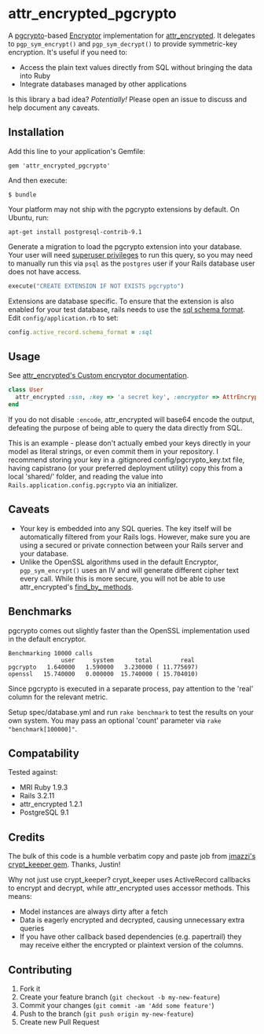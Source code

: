 # attr_encrypted_pgcrypto

A [pgcrypto](http://www.postgresql.org/docs/9.1/static/pgcrypto.html)-based [Encryptor](https://github.com/shuber/encryptor) implementation for [attr_encrypted](https://github.com/shuber/attr_encrypted). It delegates to `pgp_sym_encrypt()` and `pgp_sym_decrypt()` to provide symmetric-key encryption. It's useful if you need to:

- Access the plain text values directly from SQL without bringing the data into Ruby
- Integrate databases managed by other applications

Is this library a bad idea? _Potentially!_ Please open an issue to discuss and help document any caveats.

## Installation

Add this line to your application's Gemfile:

    gem 'attr_encrypted_pgcrypto'

And then execute:

    $ bundle

Your platform may not ship with the pgcrypto extensions by default. On Ubuntu, run:

`apt-get install postgresql-contrib-9.1`

Generate a migration to load the pgcrypto extension into your database. Your user will need [superuser privileges](http://www.postgresql.org/docs/9.1/static/sql-createextension.html) to run this query, so you may need to manually run this via `psql` as the `postgres` user if your Rails database user does not have access.

```ruby
execute("CREATE EXTENSION IF NOT EXISTS pgcrypto")
```

Extensions are database specific. To ensure that the extension is also enabled for your test database, rails needs to use the [sql schema format](http://api.rubyonrails.org/classes/ActiveRecord/Base.html#method-c-schema_format). Edit `config/application.rb` to set:

```ruby
config.active_record.schema_format = :sql
```

## Usage

See [attr_encrypted's Custom encryptor documentation](https://github.com/shuber/attr_encrypted#custom-encryptor).

```ruby
class User
  attr_encrypted :ssn, :key => 'a secret key', :encryptor => AttrEncryptedPgcrypto::Encryptor, :encode => false
end
```

If you do not disable `:encode`, attr_encrypted will base64 encode the output, defeating the purpose of being able to query the data directly from SQL.

This is an example - please don't actually embed your keys directly in your model as literal strings, or even commit them in your repository. I recommend storing your key in a .gitignored config/pgcrypto_key.txt file, having capistrano (or your preferred deployment utility) copy this from a local 'shared/' folder, and reading the value into `Rails.application.config.pgcrypto` via an initializer.

## Caveats

- Your key is embedded into any SQL queries. The key itself will be automatically filtered from your Rails logs. However, make sure you are using a secured or private connection between your Rails server and your database.
- Unlike the OpenSSL algorithms used in the default Encryptor, `pgp_sym_encrypt()` uses an IV and will generate different cipher text every call. While this is more secure, you will not be able to use attr_encrypted's [find_by_ methods](https://github.com/shuber/attr_encrypted#dynamic-find_by_-and-scoped_by_-methods).

## Benchmarks

pgcrypto comes out slightly faster than the OpenSSL implementation used in the default encryptor.

```
Benchmarking 10000 calls
               user     system      total        real
pgcrypto   1.640000   1.590000   3.230000 ( 11.775697)
openssl   15.740000   0.000000  15.740000 ( 15.704010)
```

Since pgcrypto is executed in a separate process, pay attention to the 'real' column for the relevant metric.

Setup spec/database.yml and run `rake benchmark` to test the results on your own system. You may pass an optional 'count' parameter via `rake "benchmark[100000]"`.

## Compatability

Tested against:

- MRI Ruby 1.9.3
- Rails 3.2.11
- attr_encrypted 1.2.1
- PostgreSQL 9.1

## Credits

The bulk of this code is a humble verbatim copy and paste job from [jmazzi's crypt_keeper gem](https://github.com/jmazzi/crypt_keeper). Thanks, Justin!

Why not just use crypt_keeper? crypt_keeper uses ActiveRecord callbacks to encrypt and decrypt, while attr\_encrypted uses accessor methods. This means:

- Model instances are always dirty after a fetch
- Data is eagerly encrypted and decrypted, causing unnecessary extra queries
- If you have other callback based dependencies (e.g. papertrail) they may receive either the encrypted or plaintext version of the columns.

## Contributing

1. Fork it
2. Create your feature branch (`git checkout -b my-new-feature`)
3. Commit your changes (`git commit -am 'Add some feature'`)
4. Push to the branch (`git push origin my-new-feature`)
5. Create new Pull Request
